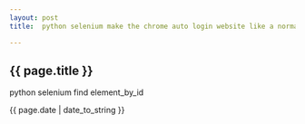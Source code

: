 ```yaml
---
layout: post
title:	python selenium make the chrome auto login website like a normal human

---
```

<h2>{{ page.title }}</h2>
<p>python selenium find element_by_id</p>
<p>{{ page.date | date_to_string }}</p>
